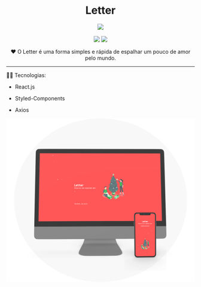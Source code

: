 <h1 align="center">Letter</h1>

<p align="center">
<img src="https://api.netlify.com/api/v1/badges/4c794972-088a-4e6a-a519-aa5bc1122f7e/deploy-status"/>
</p>

<p align="center">

<img src="https://img.shields.io/badge/TypeScript-007ACC?style=for-the-badge&logo=typescript&logoColor=white"/>
<img src="https://img.shields.io/badge/react%20-%2320232a.svg?&style=for-the-badge&logo=react&logoColor=%2361DAFB"/>
</p>

<p align="center">❤ O Letter é uma forma simples e rápida de espalhar um pouco de amor pelo mundo.</p>

---

👨‍💻 Tecnologias:
  <ul>
  <li>
    <p>React.js</p>
  </li>
  <li>
    <p>Styled-Components</p>
  </li>
  <li>
    <p>Axios</p>
  </li>
  </ul>

<img src="/github/letter.svg"/>
